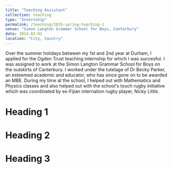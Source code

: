 ```yaml
---
title: "Teaching Assistant"
collection: teaching
type: "Internship"
permalink: /teaching/2015-spring-teaching-1
venue: "Simon Langton Grammar School for Boys, Canterbury"
date: 2014-01-01
location: "City, Country"
---
```


Over the summer holidays between my 1st and 2nd year at Durham, I applied for the Ogden Trust teaching internship for which I was succesful. I was assigned to work at the Simon Langton Grammar School for Boys on the outskirts of Canterbury. I worked under the tutelage of Dr Becky Parker, an esteemed academic and educator, who has since gone on to be awarded an MBE. During my time at the school, I helped out with Mathematics and Physics classes and also helped out with the school's touch rugby initiative which was coordinated by ex-Fijian internation rugby player, Nicky Little. 

Heading 1
======

Heading 2
======

Heading 3
======
